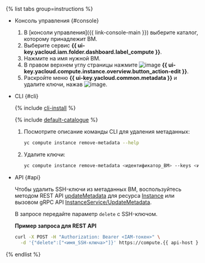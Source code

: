 {% list tabs group=instructions %}

- Консоль управления {#console}

  1. В [консоли управления]({{ link-console-main }}) выберите каталог, которому принадлежит ВМ.
  1. Выберите сервис **{{ ui-key.yacloud.iam.folder.dashboard.label_compute }}**.
  1. Нажмите на имя нужной ВМ.
  1. В правом верхнем углу страницы нажмите ![image](../../_assets/pencil.svg) **{{ ui-key.yacloud.compute.instance.overview.button_action-edit }}**.
  1. Раскройте меню **{{ ui-key.yacloud.common.metadata }}** и удалите ключи, нажав ![image](../../_assets/cross.svg).

- CLI {#cli}

  {% include [cli-install](../cli-install.md) %}

  {% include [default-catalogue](../default-catalogue.md) %}

  1. Посмотрите описание команды CLI для удаления метаданных:

      ```bash
      yc compute instance remove-metadata --help
      ```

  1. Удалите ключи:

      ```bash
      yc compute instance remove-metadata <идентификатор_ВМ> --keys <имя_SSH-ключа>
      ```

- API {#api}

  Чтобы удалить SSH-ключи из метаданных ВМ, воспользуйтесь методом REST API [updateMetadata](../../compute/api-ref/Instance/updateMetadata.md) для ресурса [Instance](../../compute/api-ref/Instance/) или вызовом gRPC API [InstanceService/UpdateMetadata](../../compute/api-ref/grpc/instance_service.md#UpdateMetadata).

  В запросе передайте параметр `delete` с SSH-ключом.

  **Пример запроса для REST API**

  ```bash
  curl -X POST -H "Authorization: Bearer <IAM-токен>" \
    -d '{"delete":["<имя_SSH-ключа>"]}' https://compute.{{ api-host }}/compute/v1/instances/<идентификатор_ВМ>/updateMetadata
  ```

{% endlist %}
